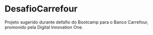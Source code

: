 # DesafioCarrefour

Projeto sugerido durante defafio do Bootcamp para o Banco Carrefour, promovido pela Digital Innovation One.

